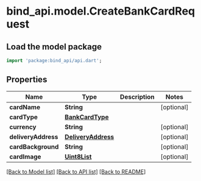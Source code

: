 # bind_api.model.CreateBankCardRequest

## Load the model package
```dart
import 'package:bind_api/api.dart';
```

## Properties
Name | Type | Description | Notes
------------ | ------------- | ------------- | -------------
**cardName** | **String** |  | [optional] 
**cardType** | [**BankCardType**](BankCardType.md) |  | 
**currency** | **String** |  | [optional] 
**deliveryAddress** | [**DeliveryAddress**](DeliveryAddress.md) |  | [optional] 
**cardBackground** | **String** |  | [optional] 
**cardImage** | [**Uint8List**](Uint8List.md) |  | [optional] 

[[Back to Model list]](../README.md#documentation-for-models) [[Back to API list]](../README.md#documentation-for-api-endpoints) [[Back to README]](../README.md)


